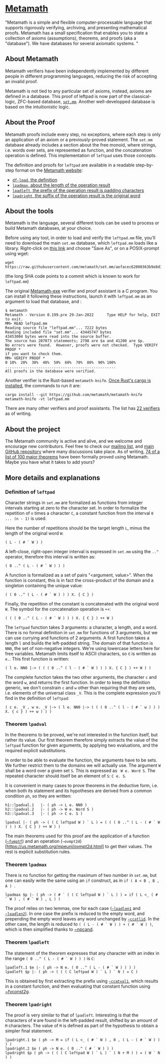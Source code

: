 # [Metamath](http://us.metamath.org/)

"Metamath is a simple and flexible computer-processable language that supports rigorously verifying, archiving, and presenting mathematical proofs. Metamath has a small specification that enables you to state a collection of axioms (assumptions), theorems, and proofs (aka a "database"). We have databases for several axiomatic systems. "

## About Metamath

Metamath verifiers have been independently implemented by different people in different programming languages, reducing the risk of accepting an invalid proof.

Metamath is not tied to any particular set of axioms, instead, axioms are defined in a database.
This proof of leftpad is now part of the classical-logic, ZFC-based database, [`set.mm`](https://us.metamath.org/mpeuni/mmset.html). Another well-developped database is based on the intuitionistic logic.

## About the Proof

Metamath proofs include every step, no exceptions, where each step is only an application of an axiom or a previously-proved statement. 
The `set.mm` database already includes a section about the free monoid, where strings, i.e. words over sets, are represented as function, and the concatenation operation is defined. This implementation of `leftpad` uses those concepts.

The definition and proofs for `leftpad` are available in a readable step-by-step format on the [Metamath website](http://us.metamath.org/):
- [`df-lpad`, the definition](https://us.metamath.org/mpeuni/df-lpad.html)
- [`lpadmax`, about the length of the operation result](https://us.metamath.org/mpeuni/lpadmax.html)
- [`lpadleft`, the prefix of the operation result is padding characters](https://us.metamath.org/mpeuni/lpadleft.html)
- [`lpadright`, the suffix of the operation result is the original word](https://us.metamath.org/mpeuni/lpadright.html)

## About the tools

Metamath is the language, several different tools can be used to process or build Metamath databases, at your choice. 

Before using any tool, in order to load and verify the `leftpad.mm` file, you'll need to download the main `set.mm` database, which `leftpad.mm` loads like a library. Right-click on [this link](https://raw.githubusercontent.com/metamath/set.mm/aefacec62000363b9e8d3b3c4113d52a419fb7aa/set.mm) and choose "Save As", or on a POSIX-prompt using wget:
```
wget https://raw.githubusercontent.com/metamath/set.mm/aefacec62000363b9e8d3b3c4113d52a419fb7aa/set.mm
```
(the long SHA code points to a commit which is known to work for `leftpad.mm`)

The original [Metamath-exe](https://github.com/metamath/metamath-exe) verifier and proof assistant is a C program. You can install it following these instructions, launch it with `leftpad.mm` as an argument to load that database, and :
```
$ metamath
Metamath - Version 0.199.pre 29-Jan-2022      Type HELP for help, EXIT to exit.
MM> READ leftpad.mm
Reading source file "leftpad.mm"... 7222 bytes
Reading included file "set.mm"... 43445747 bytes
43453004 bytes were read into the source buffer.
The source has 207073 statements; 2798 are $a and 41200 are $p.
No errors were found.  However, proofs were not checked.  Type VERIFY PROOF *
if you want to check them.
MM> VERIFY PROOF *
0 10%  20%  30%  40%  50%  60%  70%  80%  90% 100%
..................................................
All proofs in the database were verified.
```


Another verifier is the Rust-based `metamath-knife`. [Once Rust's cargo is installed](https://doc.rust-lang.org/cargo/getting-started/installation.html), the commands to run it are:
```
cargo install --git https://github.com/metamath/metamath-knife 
metamath-knife -vt leftpad.mm 
```

There are many other verifiers and proof assistants. The list has [22 verifiers](https://us.metamath.org/other.html#verifiers) as of writing.

## About the project

The Metamath community is active and alive, and we welcome and encourage new contributors. Feel free to check our [mailing list](https://groups.google.com/g/metamath), and [main GitHub repository](https://github.com/metamath/set.mm) where many discussions take place. As of writing, [74 of a list of 100 major theorems](https://us.metamath.org/mm_100.html) have been formally proved using Metamath. Maybe you have what it takes to add yours?

## More details and explanations

### Definition of `leftpad`
Character strings in `set.mm` are formalized as functions from integer intervals starting at zero to the character set.
In order to formalize the repetition of `n` times a character `C`, a constant function from the interval `0 ... (n - 1)` is used.

Here the number of repetitions should be the target length `L`, minus the length of the original word `W`:
```
( L - ( # ` W ) )
```

A left-close, right-open integer interval is expressed in `set.mm` using the `..^` operator, therefore this interval is written as:
```
( 0 ..^ ( L - ( # ` W ) ) )
```

A function is formalized as a set of pairs "<argument, value>".  When the function is constant, this is in fact the cross-product of the domain and a singleton containing the unique value:
```
( ( 0 ..^ ( L - ( # ` W ) ) ) X. { C } )
```

Finally, the repetition of the constant is concatenated with the original word ` W `. The symbol for the concatenation operation is `++`:
```
( ( ( 0 ..^ ( L - ( # ` W ) ) ) X. { C } ) ++ W )
```

The `leftpad` function takes 3 arguments: a character, a length, and a word. There is no formal definition in `set.mm` for functions of 3 arguments, but we can use currying and functions of 2 arguments.
A first function takes a length `l` and builds the left-padded string. The domain of that function is `NN0`, the set of non-negative integers. We're using lowercase letters here for free variables. Metamath limits itself to ASCII characters, so `∈` is written as `e.`.  This first function is written:
```
( l e. NN0 |-> ( ( ( 0 ..^ ( l - ( # ` W ) ) ) X. { C } ) ++ W ) )
```

The complete function takes the two other arguments, the character `c` and the word `w`, and returns the first function. In order to keep the definition generic, we don't constrain `c` and `w` other than requiring that they are sets, i.e. elements of the universal class `_V`. This is the complete expression you'll find in the definition of `leftpad`:
```
( c e. _V , w e. _V |-> ( l e. NN0 |-> ( ( ( 0 ..^ ( l - ( # ` w ) ) ) X. { c } ) ++ w ) ) )
```

### Theorem `lpadval`
In the theorems to be proved, we're not interested in the function itself, but rather its value. Our first theorem therefore simply extracts the value of the `leftpad` function for given arguments, by applying two evaluations, and the required explicit substitutions.

In order to be able to evaluate the function, the arguments have to be sets. We further restrict them to the domains we will actually use. The argument `W` shall be a word over a given set `S`. This is expressed as ` W e. Word S`. The repeated character should itself be an element of `S`: `C e. S`.

It is convenient in many cases to prove theorems in the deductive form, i.e. when both its statement and its hypotheses are derived from a common condition `ph`, so they are written:
```
h1::lpadval.1   |- ( ph -> L e. NN0 )
h2::lpadval.2   |- ( ph -> W e. Word S )
h3::lpadval.3   |- ( ph -> C e. S )

lpadval |- ( ph -> ( ( C leftpad W ) ` L ) = ( ( ( 0 ..^ ( L - ( # ` W ) ) ) X. { C } ) ++ W ) )
```

The main theorems used for this proof are the application of a function ([`~fvmptf`](https://us.metamath.org/mpeuni/fvmptd.html)) and an operation (`~ovmpt2d`)[https://us.metamath.org/mpeuni/ovmpt2d.html] to get their values. The rest is explicit substitution rules.

### Theorem `lpadmax`

There is no function for getting the maximum of two number in `set.mm`, but one can easily write the same using an `if` construct, as in `if ( A < B , B , A ) `.
```
lpadmax $p |- ( ph -> ( # ` ( ( C leftpad W ) ` L ) ) = if ( L <_ ( # ` W ) , ( # ` W ) , L ) )
```
The proof relies on two lemmas, one for each case ([`~lpadlen1`](https://us.metamath.org/mpeuni/lpadlen1.html) and [`~lpadlen2`](https://us.metamath.org/mpeuni/lpadlen2.html)). In one case the prefix is reduced to the empty word, and prepending the empty word leaves any word unchanged by [`~ccatlid`](https://us.metamath.org/mpeuni/ccatlid.html). In the other case, the length is reduced to ``( ( L - ( # ` W ) ) + ( # ` W ) )``, which is then simplified thanks to [~npcand](https://us.metamath.org/mpeuni/npcand.html).

### Theorem `lpadleft`

The statement of the theorem expresses that any character with an index in the range ``( 0 ..^ ( L - ( # ` W ) ) )`` is `C`:
```
lpadleft.1 $e |- ( ph -> N e. ( 0 ..^ ( L - ( # ` W ) ) ) )
lpadleft $p |- ( ph -> ( ( ( C leftpad W ) ` L ) ` N ) = C )
```
This is obtained by first extracting the prefix using [`~ccatval1`](https://us.metamath.org/mpeuni/ccatval1.html), which results in a constant function, and then evaluating that constant function using [~fvconst2g](https://us.metamath.org/mpeuni/fvconst2g.html).

### Theorem `lpadright`

The proof is very similar to that of `lpadleft`. Interesting is that the characters of `W` are found in the left-padded result, shifted by an amount of `M` characters. The value of `M` is defined as part of the hypothesis to obtain a simpler final statement.
```
lpadright.1 $e ( ph -> M = if ( L <_ ( # ` W ) , 0 , ( L - ( # ` W ) ) ) )
lpadright.2 $e ( ph -> N e. ( 0 ..^ ( # ` W ) ) )
lpadright $p ( ph -> ( ( ( C leftpad W ) ` L ) ` ( N + M ) ) = ( W ` N ) )
```